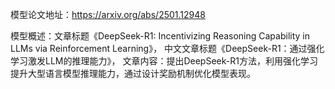 模型论文地址：https://arxiv.org/abs/2501.12948

模型概述：文章标题《DeepSeek-R1: Incentivizing Reasoning Capability in LLMs via Reinforcement Learning》，
中文文章标题《DeepSeek-R1：通过强化学习激发LLM的推理能力》，
文章内容：提出DeepSeek-R1方法，利用强化学习提升大型语言模型推理能力，通过设计奖励机制优化模型表现。
